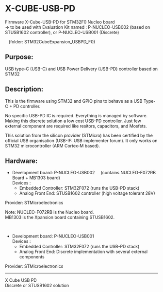 # X-CUBE-USB-PD
Firmware X-Cube-USB-PD for STM32F0 Nucleo board  
-> to be used with Evaluation Kit named : P-NUCLEO-USB002 (based on STUSB1602 controller), or P-NUCLEO-USB001 (Discrete)   

&nbsp;&nbsp; (folder: STM32CubeExpansion_USBPD_F0)

Purpose:
--------
USB type-C (USB-C) and USB Power Delivery (USB-PD) controller based on STM32

Description:
--------
This is the firmware using STM32 and GPIO pins to behave as a USB Type-C + PD controller.

No specific USB-PD IC is required. Everything is managed by software. Making this discrete solution a low cost USB-PD controller.
Just few external component are required like resitors, capacitors, and Mosfets.

This solution from the silicon provider (STMicro) has been certified by the official USB organisation (USB-IF: USB implementer forum).
It only works on STM32 microcontroller (ARM Cortex-M based).

Hardware:
--------
* Development board: P-NUCLEO-USB002 &nbsp; &nbsp; (contains NUCLEO-F072RB Board + MB1303 board)   
Devices : 
  * Embedded Controller: STM32F072  (runs the USB-PD stack)
  * Analog Front End: STUSB1602 controller (high voltage tolerant 28V)   

Provider: STMicroelectronics   

Note:  NUCLEO-F072RB is the Nucleo board.   
MB1303 is the Xpansion board containing STUSB1602.   

<br>
   
* Development board: P-NUCLEO-USB001  
Devices : 
  * Embedded Controller: STM32F072  (runs the USB-PD stack)
  * Analog Front End: Discrete implementation with several external components   

Provider: STMicroelectronics

--------
X Cube USB PD  
Discrete or STUSB1602 solution
